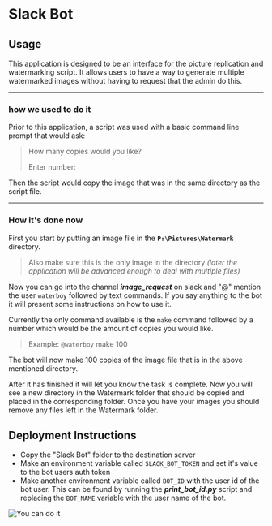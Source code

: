 # Slack Bot #

## Usage ##
This application is designed to be an interface for the picture replication and watermarking script. It allows users to have a way to generate multiple watermarked images without having to request that the admin do this. 

---
### **how we used to do it** ###

Prior to this application, a script was used with a basic command line prompt that would ask: 

> How many copies would you like?
>
> Enter number:

Then the script would copy the image that was in the same directory as the script file.

---

### **How it's done now** ###

First you start by putting an image file in the **`P:\Pictures\Watermark`** directory.

>Also make sure this is the only image in the directory *(later the application will be advanced enough to deal with multiple files)*

Now you can go into the channel ***image_request*** on slack and "@" mention the user `waterboy` followed by text commands. If you say anything to the bot it will present some instructions on how to use it.

Currently the only command available is the `make` command followed by a number which would be the amount of copies you would like.

>Example: `@waterboy` make 100

The bot will now make 100 copies of the image file that is in the above mentioned directory.

After it has finished it will let you know the task is complete. Now you will see a new directory in the Watermark folder that should be copied and placed in the corresponding folder. Once you have your images you should remove any files left in the Watermark folder.

## Deployment Instructions ##
* Copy the "Slack Bot" folder to the destination server
* Make an environment variable called `SLACK_BOT_TOKEN` and set it's value to the bot users auth token
* Make another environment variable called `BOT_ID` with the user id of the bot user. This can be found by running the ***print_bot_id.py*** script and replacing the `BOT_NAME` variable with the user name of the bot.

![You can do it](https://media.giphy.com/media/Vccpm1O9gV1g4/giphy.gif)